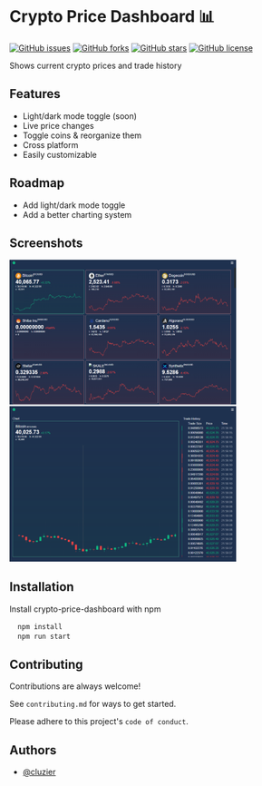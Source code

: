 
# Crypto Price Dashboard 📊

[![GitHub issues](https://img.shields.io/github/issues/cluzier/crypto-price-dashboard)](https://github.com/cluzier/crypto-price-dashboard/issues)
[![GitHub forks](https://img.shields.io/github/forks/cluzier/crypto-price-dashboard)](https://github.com/cluzier/crypto-price-dashboard/network)
[![GitHub stars](https://img.shields.io/github/stars/cluzier/crypto-price-dashboard)](https://github.com/cluzier/crypto-price-dashboard/stargazers)
[![GitHub license](https://img.shields.io/github/license/cluzier/crypto-price-dashboard)](https://github.com/cluzier/crypto-price-dashboard)
  

Shows current crypto prices and trade history


## Features

- Light/dark mode toggle (soon)
- Live price changes
- Toggle coins & reorganize them
- Cross platform
- Easily customizable

  
## Roadmap

- Add light/dark mode toggle
- Add a better charting system

  
## Screenshots

<img width="400" src="./public/img/img1.png"/>
<img width="400" src="./public/img/img2.png"/>

  
## Installation 

Install crypto-price-dashboard with npm

```bash 
  npm install
  npm run start
```
    
## Contributing

Contributions are always welcome!

See `contributing.md` for ways to get started.

Please adhere to this project's `code of conduct`.

  
## Authors

- [@cluzier](https://www.github.com/cluzier)

  
